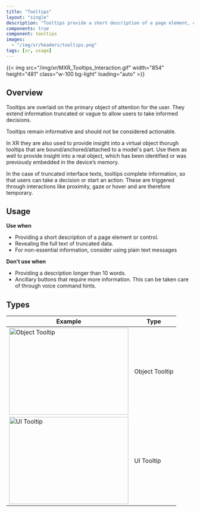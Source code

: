 ```yaml
---
title: "Tooltips"
layout: "single"
description: "Tooltips provide a short description of a page element, control or object."
components: true
component: tooltips
images:
  - "/img/xr/headers/tooltips.png"
tags: [xr, usage]
---
```


{{< img src="/img/xr/MXR_Tooltips_Interaction.gif" width="854" height="481" class="w-100 bg-light" loading="auto" >}}

## Overview

Tooltips are overlaid on the primary object of attention for the user. They extend information truncated or vague to allow users to take informed decisions.

Tooltips remain informative and should not be considered actionable.

In XR they are also used to provide insight into a virtual object thorugh tooltips that are bound/anchored/attached to a model's part. Use them as well to provide insight into a real object, which has been identified or was previously embedded in the device’s memory.

In the case of truncated interface texts, tooltips complete information, so that users can take a decision or start an action.  These are triggered through interactions like proximity, gaze or hover and are therefore temporary.

## Usage

**Use when**

- Providing a short description of a page element or control.
- Revealing the full text of truncated data.
- For non-essential information, consider using plain text messages

**Don't use when**

- Providing a description longer than 10 words.
- Ancillary buttons that require more information. This can be taken care of through voice command hints.

## Types

<table class="table table-bordered">
  <thead class="thead-light">
    <tr>
      <th class="w-50">Example</th>
      <th>Type</th>
    </tr>
  </thead>
  <tbody>
    <tr>
      <td><img src="/img/xr/tooltip-object.png" alt="Object Tooltip" width="320" height="233" loading="lazy"></td>
      <td>Object Tooltip</td>
    </tr>
    <tr>
      <td><img src="/img/xr/tooltip-ui.png" alt="UI Tooltip" width="320" height="233" loading="lazy"></td>
      <td>UI Tooltip</td>
    </tr>
  </tbody>
</table>
